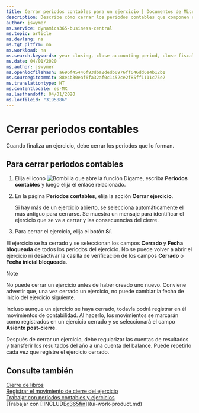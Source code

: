 ```yaml
---
title: Cerrar periodos contables para un ejercicio | Documentos de Microsoft
description: Describe cómo cerrar los periodos contables que componen el ejercicio.
author: jswymer
ms.service: dynamics365-business-central
ms.topic: article
ms.devlang: na
ms.tgt_pltfrm: na
ms.workload: na
ms.search.keywords: year closing, close accounting period, close fiscal year, bank account detailed trial balance
ms.date: 04/01/2020
ms.author: jswymer
ms.openlocfilehash: a696f45446f93dba2dedb0976ff646dd6e4b12b1
ms.sourcegitcommit: 88e4b30eaf6fa32af0c1452ce2f85ff1111c75e2
ms.translationtype: HT
ms.contentlocale: es-MX
ms.lasthandoff: 04/01/2020
ms.locfileid: "3195886"
---
```

# <a name="close-accounting-periods"></a>Cerrar periodos contables
Cuando finaliza un ejercicio, debe cerrar los periodos que lo forman.

## <a name="to-close-accounting-periods"></a>Para cerrar periodos contables
1. Elija el icono ![Bombilla que abre la función Dígame](media/ui-search/search_small.png "Dígame qué desea hacer"), escriba **Periodos contables** y luego elija el enlace relacionado.
2. En la página **Periodos contables**, elija la acción **Cerrar ejercicio**.

    Si hay más de un ejercicio abierto, se selecciona automáticamente el más antiguo para cerrarse. Se muestra un mensaje para identificar el ejercicio que se va a cerrar y las consecuencias del cierre.
3. Para cerrar el ejercicio, elija el botón **Sí**.

El ejercicio se ha cerrado y se seleccionan los campos **Cerrado** y **Fecha bloqueada** de todos los periodos del ejercicio. No se puede volver a abrir el ejercicio ni desactivar la casilla de verificación de los campos **Cerrado** o **Fecha inicial bloqueada**.

> [!NOTE]  
>   No puede cerrar un ejercicio antes de haber creado uno nuevo. Conviene advertir que, una vez cerrado un ejercicio, no puede cambiar la fecha de inicio del ejercicio siguiente.

Incluso aunque un ejercicio se haya cerrado, todavía podrá registrar en él movimientos de contabilidad. Al hacerlo, los movimientos se marcarán como registrados en un ejercicio cerrado y se seleccionará el campo **Asiento post-cierre**.

Después de cerrar un ejercicio, debe regularizar las cuentas de resultados y transferir los resultados del año a una cuenta del balance. Puede repetirlo cada vez que registre el ejercicio cerrado.

## <a name="see-also"></a>Consulte también

[Cierre de libros](year-close-books.md)  
[Registrar el movimiento de cierre del ejercicio](year-how-post-year-end-close-entry.md)  
[Trabajar con periodos contables y ejercicios](finance-accounting-periods-and-fiscal-years.md)  
[Trabajar con [!INCLUDE[d365fin](includes/d365fin_md.md)]](ui-work-product.md)
